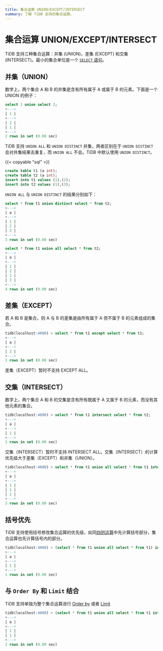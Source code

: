 ```yaml
---
title: 集合运算 UNION/EXCEPT/INTERSECT
summary: 了解 TiDB 支持的集合运算。
---
```


# 集合运算 UNION/EXCEPT/INTERSECT

TiDB 支持三种集合运算：并集 (UNION)，差集 (EXCEPT) 和交集 (INTERSECT)。最小的集合单位是一个 [`SELECT` 语句](/sql-statements/sql-statement-select.md)。

## 并集（UNION）

数学上，两个集合 A 和 B 的并集是含有所有属于 A 或属于 B 的元素。下面是一个 UNION 的例子：

```sql
select 1 union select 2;
+---+
| 1 |
+---+
| 2 |
| 1 |
+---+
2 rows in set (0.00 sec)
```

TiDB 支持 `UNION ALL` 和 `UNION DISTINCT` 并集，两者区别在于 `UNION DISTINCT` 会对并集结果去重复，而 `UNION ALL` 不会。TiDB 中默认使用 `UNION DISTINCT`。

{{< copyable "sql" >}}

```sql
create table t1 (a int);
create table t2 (a int);
insert into t1 values (1),(2);
insert into t2 values (1),(3);
```

`UNION ALL` 与 `UNION DISTINCT` 的结果分别如下：

```sql
select * from t1 union distinct select * from t2;
+---+
| a |
+---+
| 1 |
| 2 |
| 3 |
+---+
3 rows in set (0.00 sec)

select * from t1 union all select * from t2;
+---+
| a |
+---+
| 1 |
| 2 |
| 1 |
| 3 |
+---+
4 rows in set (0.00 sec)
```

## 差集（EXCEPT）

若 A 和 B 是集合，则 A 与 B 的差集是由所有属于 A 但不属于 B 的元素组成的集合。

```sql
tidb(localhost:4000) > select * from t1 except select * from t2;
+---+
| a |
+---+
| 2 |
+---+
1 rows in set (0.00 sec)
```

差集（EXCEPT）暂时不支持 EXCEPT ALL。

## 交集（INTERSECT）

数学上，两个集合 A 和 B 的交集是含有所有既属于 A 又属于 B 的元素，而没有其他元素的集合。

```sql
tidb(localhost:4000) > select * from t1 intersect select * from t2;
+---+
| a |
+---+
| 1 |
+---+
1 rows in set (0.00 sec)
```

交集（INTERSECT）暂时不支持 INTERSECT ALL。交集（INTERSECT）的计算优先级大于差集（EXCEPT）和并集（UNION）。

```sql
tidb(localhost:4000) > select * from t1 union all select * from t1 intersect select * from t2;
+---+
| a |
+---+
| 1 |
| 1 |
| 2 |
+---+
3 rows in set (0.00 sec)
```

## 括号优先

TiDB 支持使用括号修改集合运算的优先级，如同[四则运算](https://zh.wikipedia.org/zh-hans/%E5%9B%9B%E5%88%99%E8%BF%90%E7%AE%97)中先计算括号部分，集合运算也先计算括号内的部分。

```sql
tidb(localhost:4000) > (select * from t1 union all select * from t1) intersect select * from t2;
+---+
| a |
+---+
| 1 |
+---+
1 rows in set (0.00 sec)
```

## 与 `Order By` 和 `Limit` 结合

TiDB 支持单独为整个集合运算进行 [Order by](/media/sqlgram/OrderByOptional.png) 或者 [Limit](/media/sqlgram/OrderByOptional.png)

```sql
tidb(localhost:4000) > (select * from t1 union all select * from t1 intersect select * from t2) order by a limit 2;
+---+
| a |
+---+
| 1 |
| 1 |
+---+
2 rows in set (0.00 sec)
```
